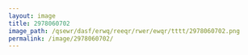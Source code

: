 ```yaml
---
layout: image
title: 2978060702
image_path: /qsewr/dasf/erwq/reeqr/rwer/ewqr/tttt/2978060702.png
permalink: /image/2978060702/
---
```

